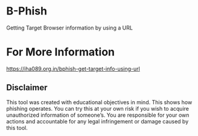 # B-Phish
Getting Target Browser information by using a URL

# For More Information
https://iha089.org.in/bphish-get-target-info-using-url

## Disclaimer

This tool was created with educational objectives in mind. This shows how phishing operates. You can try this at your own risk if you wish to acquire unauthorized information of someone’s. You are responsible for your own actions and accountable for any legal infringement or damage caused by this tool.
